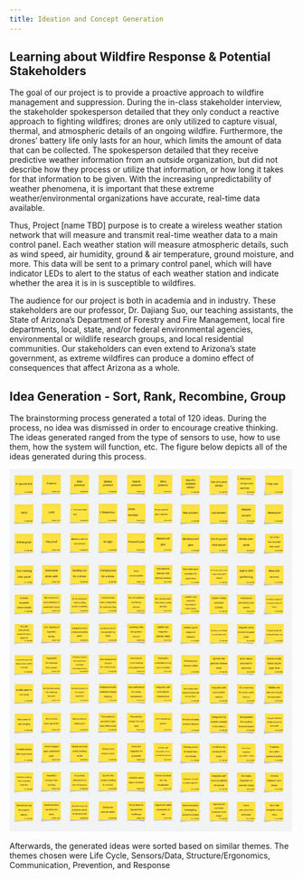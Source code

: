 ```yaml
---
title: Ideation and Concept Generation
---
```


## Learning about Wildfire Response & Potential Stakeholders

The goal of our project is to provide a proactive approach to wildfire management and suppression. During the in-class stakeholder interview, the stakeholder spokesperson detailed that they only conduct a reactive approach to fighting wildfires; drones are only utilized to capture visual, thermal, and atmospheric details of an ongoing wildfire. Furthermore, the drones’ battery life only lasts for an hour, which limits the amount of data that can be collected. The spokesperson detailed that they receive predictive weather information from an outside organization, but did not describe how they process or utilize that information, or how long it takes for that information to be given. With the increasing unpredictability of weather phenomena, it is important that these extreme weather/environmental organizations have accurate, real-time data available. 

Thus, Project [name TBD] purpose is to create a wireless weather station network that will measure and transmit real-time weather data to a main control panel. Each weather station will measure atmospheric details, such as wind speed, air humidity, ground & air temperature, ground moisture, and more. This data will be sent to a primary control panel, which will have indicator LEDs to alert to the status of each weather station and indicate whether the area it is in is susceptible to wildfires. 

The audience for our project is both in academia and in industry. These stakeholders are our professor, Dr. Dajiang Suo, our teaching assistants, the State of Arizona’s Department of Forestry and Fire Management, local fire departments, local, state, and/or federal environmental agencies, environmental or wildlife research groups, and local residential communities. Our stakeholders can even extend to Arizona’s state government, as extreme wildfires can produce a domino effect of consequences that affect Arizona as a whole. 

## Idea Generation - Sort, Rank, Recombine, Group

The brainstorming process generated a total of 120 ideas. During the process, no idea was dismissed in order to encourage creative thinking. The ideas generated ranged from the type of sensors to use, how to use them, how the system will function, etc. The figure below depicts all of the ideas generated during this process. 

<img src="./generated_ideas.png" alt="Generated Ideas" width="500">

Afterwards, the generated ideas were sorted based on similar themes. The themes chosen were Life Cycle, Sensors/Data, Structure/Ergonomics, Communication, Prevention, and Response
